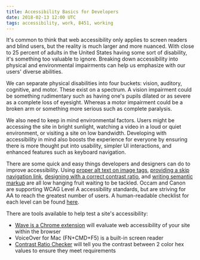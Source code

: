```yaml
---
title: Accessibility Basics for Developers
date: 2018-02-13 12:00 UTC
tags: accessibility, work, 8451, working
---
```

It's common to think that web accessibility only applies to screen readers and blind users, but the reality is much larger and more nuanced. With close to 25 percent of adults in the United States having some sort of disability, it's something too valuable to ignore. Breaking down accessibility into physical and environmental impairments can help us emphasize with our users' diverse abilities.

We can separate physical disabilities into four buckets: vision, auditory, cognitive, and motor. These exist on a spectrum. A vision impairment could be something rudimentary such as having one's pupils dilated or as severe as a complete loss of eyesight. Whereas a motor impairment could be a broken arm or something more serious such as complete paralysis.

We also need to keep in mind environmental factors. Users might be accessing the site in bright sunlight, watching a video in a loud or quiet environment, or visiting a site on low bandwidth. Developing with accessibility in mind also boosts the experience for everyone by ensuring there is more thought put into usability, simpler UI interactions, and enhanced features such as keyboard navigation.

There are some quick and easy things developers and designers can do to improve accessibility. Using [proper alt text on image tags](https://webaim.org/techniques/alttext/), [providing a skip navigation link](https://webaim.org/techniques/skipnav/), [designing with a correct contrast ratio](https://webaim.org/resources/contrastchecker/), and [writing semantic markup](https://dequeuniversity.com/assets/html/jquery-summit/html5/slides/landmarks.html) are all low hanging fruit waiting to be tackled. Occam and Canon are supporting WCAG Level A accessibility standards, but are striving for AA to reach the greatest number of users. A human-readable checklist for each level can be found [here](https://wuhcag.com/wcag-checklist/).

There are tools available to help test a site's accessibility:
* [Wave is a Chrome extension](https://chrome.google.com/webstore/detail/wave-evaluation-tool/jbbplnpkjmmeebjpijfedlgcdilocofh?hl=en-US) will evaluate web accessibility of your site within the browser
* VoiceOver for Mac (FN+CMD+F5) is a built-in screen reader
* [Contrast Ratio Checker](https://leaverou.github.io/contrast-ratio/) will tell you the contrast between 2 color hex values to ensure they meet requirements